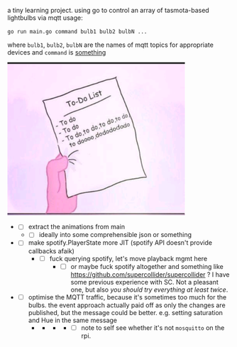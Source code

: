 a tiny learning project. using go to control an array of tasmota-based lightbulbs via mqtt
usage:
```
go run main.go command bulb1 bulb2 bulbN ...
```

where `bulb1`, `bulb2`, `bulbN` are the names of mqtt topics for appropriate devices and `command` is [something](https://github.com/kacper-wojtaszczyk/goLights/blob/7992cfb437eb24c31084956ba9954bbdc830909d/main.go#L25)

<img src="Y2Vr4gR.png" width="400">

- - [ ] extract the animations from main
  - - [ ] ideally into some comprehensible json or something
- - [ ] make spotify.PlayerState more JIT (spotify API doesn't provide callbacks afaik)
    - - [ ] fuck querying spotify, let's move playback mgmt here
        - - [ ] or maybe fuck spotify altogether and something like https://github.com/supercollider/supercollider ? I have some previous experience with SC. Not a pleasant one, but also _you should try everything at least twice_.
- - [ ] optimise the MQTT traffic, because it's sometimes too much for the bulbs. the event approach actually paid off as only the changes are published, but the message could be better. e.g. setting saturation and Hue in the same message
    - - - - - [ ] note to self see whether it's not `mosquitto` on the rpi. 
